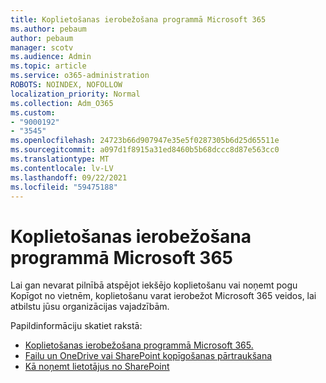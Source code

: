 ```yaml
---
title: Koplietošanas ierobežošana programmā Microsoft 365
ms.author: pebaum
author: pebaum
manager: scotv
ms.audience: Admin
ms.topic: article
ms.service: o365-administration
ROBOTS: NOINDEX, NOFOLLOW
localization_priority: Normal
ms.collection: Adm_O365
ms.custom:
- "9000192"
- "3545"
ms.openlocfilehash: 24723b66d907947e35e5f0287305b6d25d65511e
ms.sourcegitcommit: a097d1f8915a31ed8460b5b68dccc8d87e563cc0
ms.translationtype: MT
ms.contentlocale: lv-LV
ms.lasthandoff: 09/22/2021
ms.locfileid: "59475188"
---
```

# <a name="limit-sharing-in-microsoft-365"></a>Koplietošanas ierobežošana programmā Microsoft 365

Lai gan nevarat pilnībā atspējot iekšējo koplietošanu vai noņemt pogu Kopīgot no vietnēm, koplietošanu varat ierobežot Microsoft 365 veidos, lai atbilstu jūsu organizācijas vajadzībām. 

Papildinformāciju skatiet rakstā:

- [Koplietošanas ierobežošana programmā Microsoft 365.](https://docs.microsoft.com/Office365/Enterprise/microsoft-365-limit-sharing)
- [Failu un OneDrive vai SharePoint kopīgošanas pārtraukšana](https://support.office.com/article/stop-sharing-onedrive-or-sharepoint-files-or-folders-or-change-permissions-0a36470f-d7fe-40a0-bd74-0ac6c1e13323)
- [Kā noņemt lietotājus no SharePoint](https://docs.microsoft.com/sharepoint/remove-users)